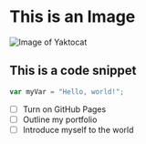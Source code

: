 # This is an Image
![Image of Yaktocat](https://octodex.github.com/images/yaktocat.png)
## This is a code snippet

```javascript
var myVar = "Hello, world!";
```
- [ ] Turn on GitHub Pages
- [ ] Outline my portfolio
- [ ] Introduce myself to the world

